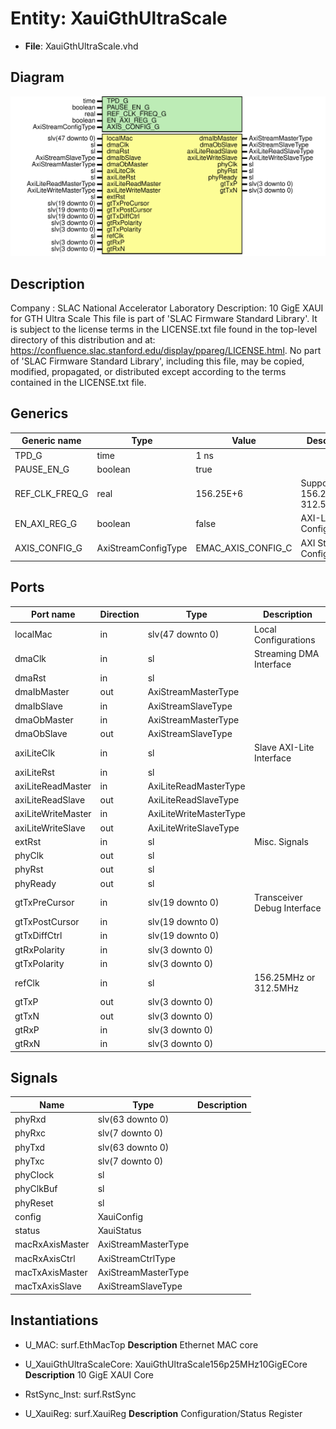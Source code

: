# Entity: XauiGthUltraScale

- **File**: XauiGthUltraScale.vhd
## Diagram

![Diagram](XauiGthUltraScale.svg "Diagram")
## Description

Company    : SLAC National Accelerator Laboratory
Description: 10 GigE XAUI for GTH Ultra Scale
This file is part of 'SLAC Firmware Standard Library'.
It is subject to the license terms in the LICENSE.txt file found in the
top-level directory of this distribution and at:
   https://confluence.slac.stanford.edu/display/ppareg/LICENSE.html.
No part of 'SLAC Firmware Standard Library', including this file,
may be copied, modified, propagated, or distributed except according to
the terms contained in the LICENSE.txt file.
## Generics

| Generic name   | Type                | Value              | Description                   |
| -------------- | ------------------- | ------------------ | ----------------------------- |
| TPD_G          | time                | 1 ns               |                               |
| PAUSE_EN_G     | boolean             | true               |                               |
| REF_CLK_FREQ_G | real                | 156.25E+6          | Support 156.25MHz or 312.5MHz |
| EN_AXI_REG_G   | boolean             | false              | AXI-Lite Configurations       |
| AXIS_CONFIG_G  | AxiStreamConfigType | EMAC_AXIS_CONFIG_C | AXI Streaming Configurations  |
## Ports

| Port name          | Direction | Type                   | Description                 |
| ------------------ | --------- | ---------------------- | --------------------------- |
| localMac           | in        | slv(47 downto 0)       | Local Configurations        |
| dmaClk             | in        | sl                     | Streaming DMA Interface     |
| dmaRst             | in        | sl                     |                             |
| dmaIbMaster        | out       | AxiStreamMasterType    |                             |
| dmaIbSlave         | in        | AxiStreamSlaveType     |                             |
| dmaObMaster        | in        | AxiStreamMasterType    |                             |
| dmaObSlave         | out       | AxiStreamSlaveType     |                             |
| axiLiteClk         | in        | sl                     | Slave AXI-Lite Interface    |
| axiLiteRst         | in        | sl                     |                             |
| axiLiteReadMaster  | in        | AxiLiteReadMasterType  |                             |
| axiLiteReadSlave   | out       | AxiLiteReadSlaveType   |                             |
| axiLiteWriteMaster | in        | AxiLiteWriteMasterType |                             |
| axiLiteWriteSlave  | out       | AxiLiteWriteSlaveType  |                             |
| extRst             | in        | sl                     | Misc. Signals               |
| phyClk             | out       | sl                     |                             |
| phyRst             | out       | sl                     |                             |
| phyReady           | out       | sl                     |                             |
| gtTxPreCursor      | in        | slv(19 downto 0)       | Transceiver Debug Interface |
| gtTxPostCursor     | in        | slv(19 downto 0)       |                             |
| gtTxDiffCtrl       | in        | slv(19 downto 0)       |                             |
| gtRxPolarity       | in        | slv(3 downto 0)        |                             |
| gtTxPolarity       | in        | slv(3 downto 0)        |                             |
| refClk             | in        | sl                     | 156.25MHz or 312.5MHz       |
| gtTxP              | out       | slv(3 downto 0)        |                             |
| gtTxN              | out       | slv(3 downto 0)        |                             |
| gtRxP              | in        | slv(3 downto 0)        |                             |
| gtRxN              | in        | slv(3 downto 0)        |                             |
## Signals

| Name            | Type                | Description |
| --------------- | ------------------- | ----------- |
| phyRxd          | slv(63 downto 0)    |             |
| phyRxc          | slv(7 downto 0)     |             |
| phyTxd          | slv(63 downto 0)    |             |
| phyTxc          | slv(7 downto 0)     |             |
| phyClock        | sl                  |             |
| phyClkBuf       | sl                  |             |
| phyReset        | sl                  |             |
| config          | XauiConfig          |             |
| status          | XauiStatus          |             |
| macRxAxisMaster | AxiStreamMasterType |             |
| macRxAxisCtrl   | AxiStreamCtrlType   |             |
| macTxAxisMaster | AxiStreamMasterType |             |
| macTxAxisSlave  | AxiStreamSlaveType  |             |
## Instantiations

- U_MAC: surf.EthMacTop
**Description**
Ethernet MAC core

- U_XauiGthUltraScaleCore: XauiGthUltraScale156p25MHz10GigECore
**Description**
10 GigE XAUI Core

- RstSync_Inst: surf.RstSync
- U_XauiReg: surf.XauiReg
**Description**
Configuration/Status Register

